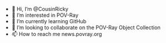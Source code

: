 - 👋 Hi, I’m @CousinRicky
- 👀 I’m interested in POV-Ray
- 🌱 I’m currently learning GitHub
- 💞️ I’m looking to collaborate on the POV-Ray Object Collection
- 📫 How to reach me news.povray.org

<!---
CousinRicky/CousinRicky is a ✨ special ✨ repository because its `README.md` (this file) appears on your GitHub profile.
You can click the Preview link to take a look at your changes.
--->
